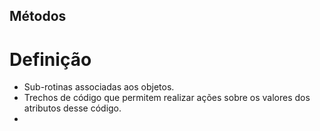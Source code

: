 ## Métodos

# Definição
* Sub-rotinas associadas aos objetos.
* Trechos de código que permitem realizar ações sobre os valores dos atributos desse código.
* 